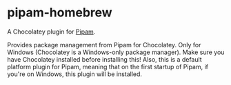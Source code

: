 # pipam-homebrew

A Chocolatey plugin for [Pipam](https://github.com/pipam/pipam).

Provides package management from Pipam for Chocolatey. Only for Windows (Chocolatey is a Windows-only package manager). Make sure you have Chocolatey installed before installing this! Also, this is a default platform plugin for Pipam, meaning that on the first startup of Pipam, if you're on Windows, this plugin will be installed.
